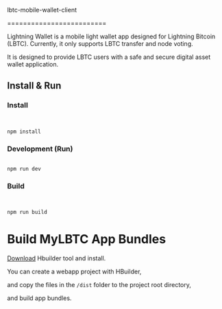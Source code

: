 lbtc-mobile-wallet-client


=========================



Lightning Wallet is a mobile light wallet app designed for Lightning Bitcoin (LBTC). Currently, it only supports LBTC transfer and node voting. 


It is designed to provide LBTC users with a safe and secure digital asset wallet application.


## Install & Run



### Install


```shell


npm install
```


### Development (Run)


```shell

npm run dev
```



### Build



```shell


npm run build
```



Build MyLBTC App Bundles
========================



[Download](http://www.dcloud.io/) Hbuilder tool and install.


You can create a webapp project with HBuilder, 

and copy the files in the `/dist` folder to the project root directory, 

and build app bundles.

